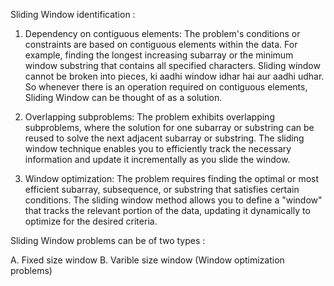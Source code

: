 Sliding Window identification : 

1. Dependency on contiguous elements: The problem's conditions or constraints are based on contiguous elements within the data. 
For example, finding the longest increasing subarray or the minimum window substring that contains all specified characters. 
Sliding window cannot be broken into pieces, ki aadhi window idhar hai aur aadhi udhar. So whenever there is an operation required on contiguous elements, 
Sliding Window can be thought of as a solution.

2. Overlapping subproblems: The problem exhibits overlapping subproblems, where the solution for one subarray or substring can be reused to solve the next adjacent
subarray or substring. The sliding window technique enables you to efficiently track the necessary information and update it incrementally as you slide the window.

3. Window optimization: The problem requires finding the optimal or most efficient subarray, subsequence, or substring that satisfies certain conditions. 
The sliding window method allows you to define a "window" that tracks the relevant portion of the data, updating it dynamically to optimize for the desired criteria.



Sliding Window problems can be of two types : 

A. Fixed size window
B. Varible size window (Window optimization problems)


